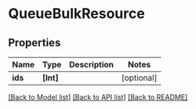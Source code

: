# QueueBulkResource

## Properties
Name | Type | Description | Notes
------------ | ------------- | ------------- | -------------
**ids** | **[Int]** |  | [optional] 

[[Back to Model list]](../README.md#documentation-for-models) [[Back to API list]](../README.md#documentation-for-api-endpoints) [[Back to README]](../README.md)



